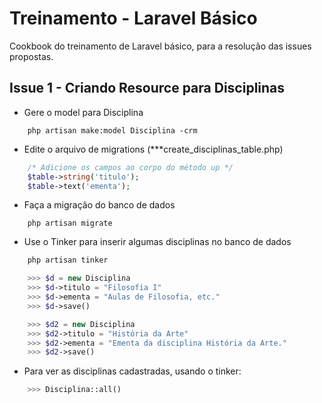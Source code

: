 # Treinamento - Laravel Básico

Cookbook do treinamento de Laravel básico, para a resolução das issues propostas.

## Issue 1 - Criando Resource para Disciplinas

- Gere o model para Disciplina
```
    php artisan make:model Disciplina -crm
```

- Edite o arquivo de migrations (***create_disciplinas_table.php)
```php
    /* Adicione os campos ao corpo do método up */
    $table->string('titulo');
    $table->text('ementa');
```

- Faça a migração do banco de dados
```
    php artisan migrate
```

- Use o Tinker para inserir algumas disciplinas no banco de dados
```php
    php artisan tinker

    >>> $d = new Disciplina
    >>> $d->titulo = "Filosofia I"
    >>> $d->ementa = "Aulas de Filosofia, etc."
    >>> $d->save()

    >>> $d2 = new Disciplina
    >>> $d2->titulo = "História da Arte"
    >>> $d2->ementa = "Ementa da disciplina História da Arte."
    >>> $d2->save()
```

- Para ver as disciplinas cadastradas, usando o tinker:
```php
    >>> Disciplina::all()
```
